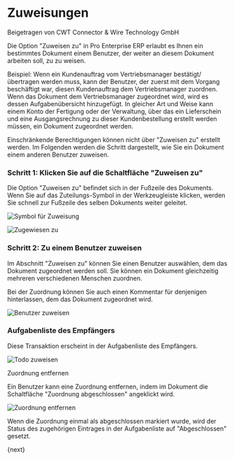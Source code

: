 <!-- add-breadcrumbs -->
# Zuweisungen
<span class="text-muted contributed-by">Beigetragen von CWT Connector & Wire Technology GmbH</span>

Die Option "Zuweisen zu" in Pro Enterprise ERP erlaubt es Ihnen ein bestimmtes Dokument einem Benutzer, der weiter an diesem Dokument arbeiten soll, zu zu weisen.

Beispiel: Wenn ein Kundenauftrag vom Vertriebsmanager bestätigt/übertragen werden muss, kann der Benutzer, der zuerst mit dem Vorgang beschäftigt war, diesen Kundenauftrag dem Vertriebsmanager zuordnen. Wenn das Dokument dem Vertriebsmanager zugeordnet wird, wird es dessen Aufgabenübersicht hinzugefügt. In gleicher Art und Weise kann einem Konto der Fertigung oder der Verwaltung, über das ein Lieferschein und eine Ausgangsrechnung zu dieser Kundenbestellung erstellt werden müssen, ein Dokument zugeordnet werden.

Einschränkende Berechtigungen können nicht über "Zuweisen zu" erstellt werden. Im Folgenden werden die Schritt dargestellt, wie Sie ein Dokument einem anderen Benutzer zuweisen.

### Schritt 1: Klicken Sie auf die Schaltfläche "Zuweisen zu"

Die Option "Zuweisen zu" befindet sich in der Fußzeile des Dokuments. Wenn Sie auf das Zuteilungs-Symbol in der Werkzeugleiste klicken, werden Sie schnell zur Fußzeile des selben Dokuments weiter geleitet.

![Symbol für Zuweisung](/docs/assets/old_images/ProEnterprise/assigned-to-icon.png)

![Zugewiesen zu](/docs/assets/old_images/ProEnterprise/assigned-to.png)

### Schritt 2: Zu einem Benutzer zuweisen

Im Abschnitt "Zuweisen zu" können Sie einen Benutzer auswählen, dem das Dokument zugeordnet werden soll. Sie können ein Dokument gleichzeitig mehreren verschiedenen Menschen zuordnen.

Bei der Zuordnung können Sie auch einen Kommentar für denjenigen hinterlassen, dem das Dokument zugeordnet wird.

![Benutzer zuweisen](/docs/assets/old_images/ProEnterprise/assign-user.png)

### Aufgabenliste des Empfängers

Diese Transaktion erscheint in der Aufgabenliste des Empfängers.

![Todo zuweisen](/docs/assets/old_images/ProEnterprise/assign-todo.png)

Zuordnung entfernen

Ein Benutzer kann eine Zuordnung entfernen, indem im Dokument die Schaltfläche "Zuordnung abgeschlossen" angeklickt wird.

![Zuordnung entfernen](/docs/assets/old_images/ProEnterprise/assign-remove.png)

Wenn die Zuordnung einmal als abgeschlossen markiert wurde, wird der Status des zugehörigen Eintrages in der Aufgabenliste auf "Abgeschlossen" gesetzt.

{next}
